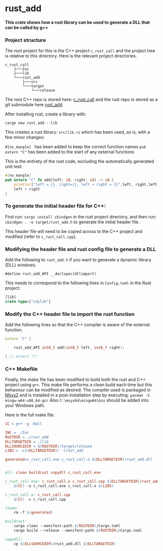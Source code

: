 # rust_add

#### This crate shows how a rust library can be used to generate a DLL that can be called by g++

### Project structure
The root project for this is the C++ project `c_rust_call` and the project tree is relative to this directory. Here is the relevant project directories.
```
c_rust_call
    ├───Inc
    ├───lib
    └───rust_add
        ├───src
        └───target
            └───release
```
The root C++ repo is stored here: [c_rust_call](http://aus-srv-dev2.lumen.com.au/paul.easter/c_rust_call) and the rust repo is stored as a git submodule here [rust_add](http://aus-srv-dev2.lumen.com.au/paul.easter/rust_add).

After installing rust, create a library with:

`cargo new rust_add --lib`

This creates a rust library:
`src/lib.rs`
which has been used, as is, with a few minor changes:

`#[no_mangle] ` has been added to keep the correct function names
`pub extern "C"` has been added to the start of any external functions

This is the entirety of the rust code, excluding the automatically generated unit test:
```rust
#[no_mangle] 
pub extern "C" fn add(left: i8, right: i8) -> i8 {
    println!("left = {}, right={}, left + right = {}",left, right,left + right);
    left + right
}
```

### To generate the initial header file for C++:
First run:
`cargo install cbindgen` in the rust project directory, and then run:
`cbindgen . -o target/rust_add.h` to generate the initial header file.

This header file will need to be copied across to the C++ project and modified (refer to `c_rust_call.cpp`).

### Modifying the header file and rust config file to generate a DLL
Add the following to `rust_add.h` if you want to generate a dynamic library (DLL) windows.

`#define rust_add_API __declspec(dllimport)`

This needs to correspond to the following lines in `Config.toml` in the Rust project:
```rust
[lib]
crate-type=["cdylib"]
```
### Modify the C++ header file to import the rust function
Add the following lines so that the C++ compiler is aware of the external function.
```C++
extern "C" {

    rust_add_API int8_t add(int8_t left, int8_t right);

} // extern "C" 
```
### C++ Makefile
Finally, the make file has been modified to build both the rust and C++ project using `g++`. This make file performs a clean build each time but this behaviour can be modified as desired. The compiler used is packaged in [Msys2](https://www.msys2.org/) and is installed in a post-installation step by executing:
`pacman -S mingw-w64-x86_64-gcc`
Also `C:\msys64\mingw64\bin` should be added into your Windows path.

Here is the full make file:

```makefile
CC = g++ -g -Wall

INC = ./Inc
RUSTDIR = ./rust_add
DLLTARGETDIR = ./lib
DLLSOURCEDIR = $(RUSTDIR)/target/release
LIBS = -L$(DLLTARGETDIR)/ -lrust_add

generated=c_rust_call.exe c_rust_call.o $(DLLTARGETDIR)/rust_add.dll


all: clean buildrust copydll c_rust_call.exe 

c_rust_call.exe: c_rust_call.o c_rust_call.cpp $(DLLTARGETDIR)/rust_add.dll
	$(CC) -o c_rust_call.exe c_rust_call.o $(LIBS)

c_rust_call.o: c_rust_call.cpp
	$(CC) -c c_rust_call.cpp 

clean:
	rm -f $(generated)

buildrust:
	cargo clean --manifest-path $(RUSTDIR)/Cargo.toml
	cargo build --release --manifest-path $(RUSTDIR)/Cargo.toml

copydll:
	cp $(DLLSOURCEDIR)/rust_add.dll $(DLLTARGETDIR)
```



